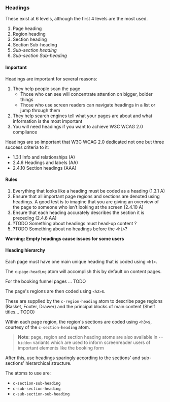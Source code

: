 ### Headings

These exist at 6 levels, although the first 4 levels are the most used.

1. Page heading
1. Region heading
1. Section heading
1. Section Sub-heading
1. *Sub-section heading*
1. *Sub-section Sub-heading*

#### Important

Headings are important for several reasons:
1. They help people scan the page
    - Those who can see will concentrate attention on bigger, bolder things
    - Those who use screen readers can navigate headings in a list or jump through them
1. They help search engines tell what your pages are about and what information is the most important 
1. You will need headings if you want to achieve W3C WCAG 2.0 compliance

Headings are so important that W3C WCAG 2.0 dedicated not one but three success criteria to it:

 - 1.3.1 Info and relationships (A)
 - 2.4.6 Headings and labels (AA)
 - 2.4.10 Section headings (AAA)

#### Rules

1. Everything that looks like a heading must be coded as a heading (1.3.1 A)
1. Ensure that all important page regions and sections are denoted using headings. A good test is to imagine that you are giving an overview of the page to someone who isn’t looking at the screen (2.4.10 A)
1. Ensure that each heading accurately describes the section it is preceding (2.4.6 AA)
1. ?TODO Something about headings must head-up content ?
1. ?TODO Something about no headings before the `<h1>`?

**Warning: Empty headings cause issues for some users**

#### Heading hierarchy

Each page must have one main unique heading that is coded using `<h1>`.

The `c-page-heading` atom will accomplish this by default on content pages.

For the booking funnel pages ... TODO

The page's regions are then coded using `<h2>`s.

These are supplied by the `c-region-heading` atom to describe page regions (Basket, Footer, Drawer) and the principal blocks of main content (Shelf titles... TODO)

Within each page region, the region's sections are coded using `<h3>`s, courtesy of the `c-section-heading` atom.

> **Note**:
  page, region and section heading atoms are also available in `--hidden` variants
  which are used to inform screenreader users of important elements like the booking form

After this, use headings sparingly according to the sections' and sub-sections' hierarchical structure.

The atoms to use are:
 - `c-section-sub-heading`
 - `c-sub-section-heading`
 - `c-sub-section-sub-heading` 
